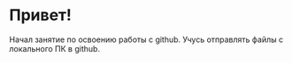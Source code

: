 # Привет!

Начал занятие по освоению работы с github.
Учусь отправлять файлы с локального ПК в github.
